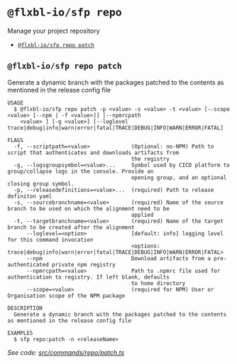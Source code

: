 `@flxbl-io/sfp repo`
===================

Manage your project repository

* [`@flxbl-io/sfp repo patch`](#flxbliosfp-repo-patch)

## `@flxbl-io/sfp repo patch`

Generate a dynamic branch with the packages patched to the contents as mentioned in the release config file

```
USAGE
  $ @flxbl-io/sfp repo patch -p <value> -s <value> -t <value> [--scope <value> [--npm | -f <value>]] [--npmrcpath
    <value> ] [-g <value>] [--loglevel trace|debug|info|warn|error|fatal|TRACE|DEBUG|INFO|WARN|ERROR|FATAL]

FLAGS
  -f, --scriptpath=<value>             (Optional: no-NPM) Path to script that authenticates and downloads artifacts from
                                       the registry
  -g, --logsgroupsymbol=<value>...     Symbol used by CICD platform to group/collapse logs in the console. Provide an
                                       opening group, and an optional closing group symbol.
  -p, --releasedefinitions=<value>...  (required) Path to release definiton yaml
  -s, --sourcebranchname=<value>       (required) Name of the source branch to be used on which the alignment need to be
                                       applied
  -t, --targetbranchname=<value>       (required) Name of the target branch to be created after the alignment
      --loglevel=<option>              [default: info] logging level for this command invocation
                                       <options: trace|debug|info|warn|error|fatal|TRACE|DEBUG|INFO|WARN|ERROR|FATAL>
      --npm                            Download artifacts from a pre-authenticated private npm registry
      --npmrcpath=<value>              Path to .npmrc file used for authentication to registry. If left blank, defaults
                                       to home directory
      --scope=<value>                  (required for NPM) User or Organisation scope of the NPM package

DESCRIPTION
  Generate a dynamic branch with the packages patched to the contents as mentioned in the release config file

EXAMPLES
  $ sfp repo:patch -n <releaseName>
```

_See code: [src/commands/repo/patch.ts](https://github.com/flxbl-io/sfp)_
